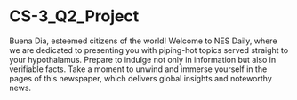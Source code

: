 # CS-3_Q2_Project
Buena Dia, esteemed citizens of the world! Welcome to NES Daily, where we are dedicated to presenting you with piping-hot topics served straight to your hypothalamus. Prepare to indulge not only in information but also in verifiable facts. Take a moment to unwind and immerse yourself in the pages of this newspaper, which delivers global insights and noteworthy news. 
